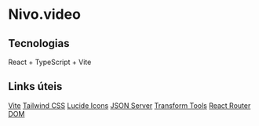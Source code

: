 # Nivo.video

## Tecnologias
React + TypeScript + Vite

## Links úteis
[Vite]()
[Tailwind CSS]()
[Lucide Icons]()
[JSON Server](https://github.com/typicode/json-server)
[Transform Tools](https://transform.tools)
[React Router DOM](https://reactrouter.com/en/main)